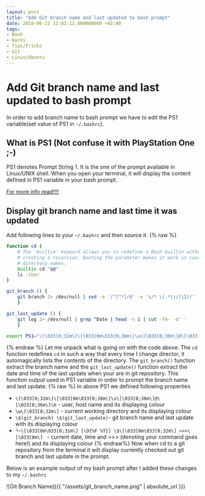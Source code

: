 ```yaml
---
layout: post
title: "Add Git branch name and last updated to bash prompt"
date: 2018-06-22 12:02:12.000000000 +02:00
tags:
- Bash
- Hacks
- Tips/Tricks
- Git
- Linux/Ubuntu
---
```


# Add Git branch name and last updated to bash prompt

In order to add branch name to bash prompt we have to edit the PS1 variable(set value of PS1 in ```~/.bashrc```).

## What is PS1 (Not confuse it with PlayStation One ;-)
PS1 denotes Prompt String 1. It is the one of the prompt available in Linux/UNIX shell. When you open your terminal, it will display the content defined in PS1 variable in your bash prompt.

[For more info read!!!!](https://askubuntu.com/a/186804/445204)

## Display git branch name and last time it was updated

Add following lines to your ```~/.bashrc``` and then source it.
{% raw %}
```bash
function cd {
    # The 'builtin' keyword allows you to redefine a Bash builtin without
    # creating a recursion. Quoting the parameter makes it work in case there are spaces in
    # directory names.
    builtin cd "$@"
    ls -thor
}

git_branch () {
    git branch 2> /dev/null | sed -e '/^[^*]/d' -e 's/* \(.*\)/(\1)/'
    }

git_last_update () {
    git log 2> /dev/null | grep ^Date | head -n 1 | cut -f4- -d' '
    }

export PS1="\[\033[0;32m\]\[\033[0m\033[0;38m\]\u\[\033[0;36m\]@\[\033[0;36m\]\h:\w\[\033[0;32m\] \$(git_branch) \$(git_last_update)\n\[\033[0;32m\]└─\[\033[0m\033[0;31m\] [\D{%F %T}] \$\[\033[0m\033[0;32m\] >>>\[\033[0m\] "

```
{% endraw %}
Let me unpack what is going on with the code above. The ```cd``` function redefines ```cd``` in such a way that every time I change director, it automagically lists the contents of the directory. The ```git_branch()``` function extract the branch name and the ```git_last_update()``` function extract the date and time of the last update  when your are in git repository. This function output used in PS1 variable in order to prompt the branch name and last update.
{% raw %}
In above PS1 we defined following properties
- ```\[\033[0;32m\]\[\033[0m\033[0;38m\]\u\[\033[0;36m\]@\[\033[0;36m\]\h``` - user, host name and its displaying colour
- ```\w\[\033[0;32m\]``` - current working directory and its displaying colour
- ``\$(git_branch) \$(git_last_update)``- git branch name and last update with its displaying colour
- ```└─\[\033[0m\033[0;31m\] [\D{%F %T}] \$\[\033[0m\033[0;32m\] >>>\[\033[0m\] ``` - current date, time and >>> (denoting your command goes here!) and its displaying colour
{% endraw%}
Now when cd to a git repository from the terminal it will display currently checked out git branch and last update in the prompt.

Below is an example output of my bash prompt after I added these changes to my ```~/.bashrc```

![Git Branch Name]({{ "/assets/git_branch_name.png" | absolute_url }})
